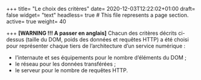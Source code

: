 +++
title= "Le choix des critères"
date= 2020-12-03T12:22:02+01:00
draft= false
widget= "text"
headless= true  # This file represents a page section.
active= true
weight= 40

+++
**[WARNING !!! A passer en anglais]**
Chacun des critères décrits ci-dessus (taille du DOM, poids des données et requêtes HTTP)
a été choisi pour représenter chaque tiers de l’architecture d’un service numérique :
- l’internaute et ses équipements pour le nombre d’éléments du DOM ;
- le réseau pour les données transférées ;
- le serveur pour le nombre de requêtes HTTP.
